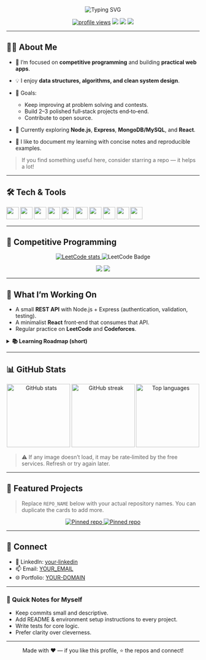 <div align="center">

<!-- Title / Hero -->

<img src="https://readme-typing-svg.demolab.com?font=Inter&weight=700&size=32&pause=1000&center=true&vCenter=true&width=800&lines=Hi%2C+I'm+MARmiju+%F0%9F%91%8B;Competitive+Programmer+%7C+Full‑Stack+Learner;I+love+solving+problems+and+building+things" alt="Typing SVG"/>

<a href="https://github.com/marmiju"><img src="https://komarev.com/ghpvc/?username=marmiju&label=Profile%20views&style=for-the-badge" alt="profile views" /></a> <a href="https://leetcode.com/marmiju"><img src="https://img.shields.io/badge/LeetCode-marmiju-FFA116?style=for-the-badge&logo=leetcode&logoColor=white" /></a> <a href="https://codeforces.com/profile/MARmiju"><img src="https://img.shields.io/badge/Codeforces-MARmiju-1f8acb?style=for-the-badge&logo=codeforces&logoColor=white" /></a> <a href="https://www.codechef.com/users/marmiju"><img src="https://img.shields.io/badge/CodeChef-marmiju-5B4638?style=for-the-badge&logo=codechef&logoColor=white" /></a>

</div>

---

## 👨‍💻 About Me

* 🔭 I’m focused on **competitive programming** and building **practical web apps**.
* 💡 I enjoy **data structures, algorithms, and clean system design**.
* 🎯 Goals:

  * Keep improving at problem solving and contests.
  * Build 2–3 polished full‑stack projects end‑to‑end.
  * Contribute to open source.
* 🧰 Currently exploring **Node.js**, **Express**, **MongoDB/MySQL**, and **React**.
* 📝 I like to document my learning with concise notes and reproducible examples.

> If you find something useful here, consider starring a repo — it helps a lot!

---

## 🛠️ Tech & Tools

<p>
  <!-- Add or remove icons as you prefer -->
  <img height="32" width="32" src="https://cdn.jsdelivr.net/gh/devicons/devicon@latest/icons/javascript/javascript-original.svg" />
  <img height="32" width="32" src="https://cdn.jsdelivr.net/gh/devicons/devicon@latest/icons/typescript/typescript-original.svg" />
  <img height="32" width="32" src="https://cdn.jsdelivr.net/gh/devicons/devicon@latest/icons/nodejs/nodejs-original.svg" />
  <img height="32" width="32" src="https://cdn.jsdelivr.net/gh/devicons/devicon@latest/icons/express/express-original.svg" />
  <img height="32" width="32" src="https://cdn.jsdelivr.net/gh/devicons/devicon@latest/icons/react/react-original.svg" />
  <img height="32" width="32" src="https://cdn.jsdelivr.net/gh/devicons/devicon@latest/icons/mongodb/mongodb-original.svg" />
  <img height="32" width="32" src="https://cdn.jsdelivr.net/gh/devicons/devicon@latest/icons/mysql/mysql-original.svg" />
  <img height="32" width="32" src="https://cdn.jsdelivr.net/gh/devicons/devicon@latest/icons/python/python-original.svg" />
  <img height="32" width="32" src="https://cdn.jsdelivr.net/gh/devicons/devicon@latest/icons/git/git-original.svg" />
  <img height="32" width="32" src="https://cdn.jsdelivr.net/gh/devicons/devicon@latest/icons/linux/linux-original.svg" />
</p>

---

## 🧠 Competitive Programming

<div align="center">
  <!-- LeetCode summary card -->
  <a href="https://leetcode.com/marmiju" target="_blank" rel="noopener noreferrer">
    <img src="https://leetcard.jacoblin.cool/marmiju?theme=light&font=baloo&ext=contest" alt="LeetCode stats" />
  </a>

  <!-- Optional: Badge showcase -->

  <img src="https://leetcode-badge-showcase.vercel.app/api?username=marmiju" alt="LeetCode Badge"/>

  <br/>

  <!-- Codeforces & CodeChef quick links -->

<a href="https://codeforces.com/profile/MARmiju"><img src="https://img.shields.io/badge/Codeforces-MARmiju-1f8acb?style=flat&logo=codeforces&logoColor=white" /></a> <a href="https://www.codechef.com/users/marmiju"><img src="https://img.shields.io/badge/CodeChef-marmiju-5B4638?style=flat&logo=codechef&logoColor=white" /></a>

</div>

---

## 🚀 What I’m Working On

* A small **REST API** with Node.js + Express (authentication, validation, testing).
* A minimalist **React** front‑end that consumes that API.
* Regular practice on **LeetCode** and **Codeforces**.

<details>
<summary><b>📚 Learning Roadmap (short)</b></summary>

* Solidify DS & Algo: arrays → trees → graphs → DP.
* Backend essentials: auth flows, caching, queues, logging.
* Databases: schema design, indexing, transactions, migrations.
* Frontend: component patterns, accessibility, performance.
* DevOps basics: CI/CD, linting, formatting, containerization.

</details>

---

## 📊 GitHub Stats

<div align="center">

<!-- Overall stats -->

<img height="165" src="https://github-readme-stats.vercel.app/api?username=marmiju&show_icons=true&hide_border=true&count_private=true" alt="GitHub stats"/>

<!-- Streak -->

<img height="165" src="https://streak-stats.demolab.com?user=marmiju&hide_border=true" alt="GitHub streak"/>

<!-- Top languages (by repo) -->

<img height="165" src="https://github-readme-stats.vercel.app/api/top-langs/?username=marmiju&layout=compact&hide_border=true" alt="Top languages"/>

</div>

> ⚠️ If any image doesn’t load, it may be rate‑limited by the free services. Refresh or try again later.

---

## 🧩 Featured Projects

> Replace `REPO_NAME` below with your actual repository names. You can duplicate the cards to add more.

<p align="center">
  <a href="https://github.com/marmiju/REPO_NAME">
    <img src="https://github-readme-stats.vercel.app/api/pin/?username=marmiju&repo=REPO_NAME&hide_border=true" alt="Pinned repo"/>
  </a>
  <a href="https://github.com/marmiju/REPO_NAME2">
    <img src="https://github-readme-stats.vercel.app/api/pin/?username=marmiju&repo=REPO_NAME2&hide_border=true" alt="Pinned repo"/>
  </a>
</p>

---

## 🤝 Connect

* 💼 LinkedIn: <a href="https://www.linkedin.com/in/YOUR-LINK" target="_blank">your‑linkedin</a>
* 📫 Email: <a href="mailto:YOUR_EMAIL">YOUR\_EMAIL</a>
* 🌐 Portfolio: <a href="https://YOUR-DOMAIN">YOUR-DOMAIN</a>

---

### 📝 Quick Notes for Myself

* Keep commits small and descriptive.
* Add README & environment setup instructions to every project.
* Write tests for core logic.
* Prefer clarity over cleverness.

---

<div align="center">

Made with ❤️ — if you like this profile, ⭐️ the repos and connect!

</div>
